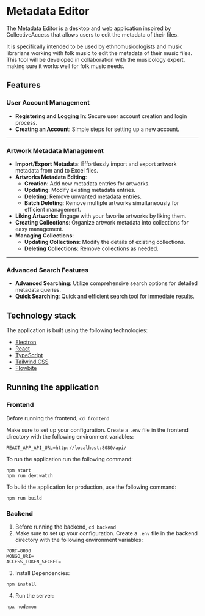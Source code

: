 # Metadata Editor

The Metadata Editor is a desktop and web application inspired by CollectiveAccess that allows users to edit the metadata of their files.

It is specifically intended to be used by ethnomusicologists and music librarians working with folk music to edit the metadata of their music files.
This tool will be developed in collaboration with the musicology expert, making sure it works well for folk music needs.


## Features

### User Account Management
- **Registering and Logging In**: Secure user account creation and login process.
- **Creating an Account**: Simple steps for setting up a new account.

***

### Artwork Metadata Management
- **Import/Export Metadata**: Effortlessly import and export artwork metadata from and to Excel files.
- **Artworks Metadata Editing**: 
  - **Creation**: Add new metadata entries for artworks.
  - **Updating**: Modify existing metadata entries.
  - **Deleting**: Remove unwanted metadata entries.
  - **Batch Deleting**: Remove multiple artworks simultaneously for efficient management.
- **Liking Artworks**: Engage with your favorite artworks by liking them.
- **Creating Collections**: Organize artwork metadata into collections for easy management.
- **Managing Collections**: 
  - **Updating Collections**: Modify the details of existing collections.
  - **Deleting Collections**: Remove collections as needed.

***

### Advanced Search Features
- **Advanced Searching**: Utilize comprehensive search options for detailed metadata queries.
- **Quick Searching**: Quick and efficient search tool for immediate results.

## Technology stack

The application is built using the following technologies:

-   [Electron](https://www.electronjs.org/)
-   [React](https://reactjs.org/)
-   [TypeScript](https://www.typescriptlang.org/)
-   [Tailwind CSS](https://tailwindcss.com/)
-   [Flowbite](https://flowbite.com/)


## Running the application

### Frontend
Before running the frontend, `cd frontend`

Make sure to set up your configuration. Create a `.env` file in the frontend directory with the following environment variables:
```
REACT_APP_API_URL=http://localhost:8080/api/
```

To run the application run the following command:

```
npm start
npm run dev:watch
```

To build the application for production, use the following command:

```
npm run build
```

### Backend 
1. Before running the backend, `cd backend`
2. Make sure to set up your configuration. Create a `.env` file in the backend directory with the following environment variables:

```
PORT=8000
MONGO_URI=
ACCESS_TOKEN_SECRET=
```
3. Install Dependencies:
```
npm install
```
4. Run the server:
```
npx nodemon
```
